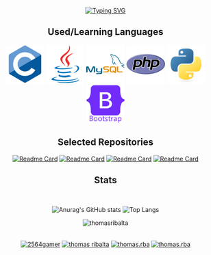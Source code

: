 <div align="center">
  
[![Typing SVG](https://readme-typing-svg.demolab.com?font=Fira+Code&weight=500&size=24&pause=1000&center=true&color=2FBE4C&random=false&width=435&lines=Hello%2C+There!+%F0%9F%AB%A1;his+is+Thomas+RIBALTA...;Nice+to+meet+you!+%F0%9F%98%80)](https://git.io/typing-svg)
<br>

## Used/Learning Languages
<p align="center">
<img src="https://raw.githubusercontent.com/devicons/devicon/master/icons/c/c-original.svg" alt="c" width="90" height="90"/>
<img src="https://raw.githubusercontent.com/devicons/devicon/master/icons/java/java-original.svg" alt="java" width="90" height="90"/>
<img src="https://raw.githubusercontent.com/devicons/devicon/master/icons/mysql/mysql-original-wordmark.svg" alt="mysql" width="90" height="90"/>
<img src="https://raw.githubusercontent.com/devicons/devicon/master/icons/php/php-original.svg" alt="php" width="90" height="90"/>
<img src="https://raw.githubusercontent.com/devicons/devicon/master/icons/python/python-original.svg" alt="python" width="90" height="90"/>
<img src="https://raw.githubusercontent.com/devicons/devicon/master/icons/bootstrap/bootstrap-plain-wordmark.svg" alt="bootstrap" width="90" height="90"/> </p>

## Selected Repositories

<a href="https://github.com/ThomasRibalta/minishell" target="blank">![Readme Card](https://github-readme-stats.vercel.app/api/pin/?username=ThomasRibalta&repo=minishell&theme=merko)</a>
<a href="https://github.com/ThomasRibalta/Trophee-NSI-2023" target="blank">![Readme Card](https://github-readme-stats.vercel.app/api/pin/?username=ThomasRibalta&repo=Trophee-NSI-2023&theme=merko)</a>
<a href="https://github.com/ThomasRibalta/MineCoinsPlayerAPI" target="blank">![Readme Card](https://github-readme-stats.vercel.app/api/pin/?username=ThomasRibalta&repo=MineCoinsPlayerAPI&theme=merko)</a>
<a href="https://github.com/ThomasRibalta/learn-php" target="blank">![Readme Card](https://github-readme-stats.vercel.app/api/pin/?username=ThomasRibalta&repo=learn-php&theme=merko)</a>

## Stats

<br>
  
![Anurag's GitHub stats](https://github-readme-stats.vercel.app/api?username=ThomasRibalta&show_icons=true&theme=chartreuse-dark)
![Top Langs](https://github-readme-stats.vercel.app/api/top-langs/?username=ThomasRibalta&layout=compact&theme=chartreuse-dark)

<img src="https://komarev.com/ghpvc/?username=thomasribalta&label=Profile%20views&color=0e75b6&style=flat" alt="thomasribalta" />

<br>
<br>

<p align="center">
<a href="https://twitter.com/2564gamer" target="blank"><img align="center" src="https://raw.githubusercontent.com/rahuldkjain/github-profile-readme-generator/master/src/images/icons/Social/twitter.svg" alt="2564gamer" height="30" width="40" /></a>
<a href="https://linkedin.com/in/thomas ribalta" target="blank"><img align="center" src="https://raw.githubusercontent.com/rahuldkjain/github-profile-readme-generator/master/src/images/icons/Social/linked-in-alt.svg" alt="thomas ribalta" height="30" width="40" /></a>
<a href="https://instagram.com/thomas.rba" target="blank"><img align="center" src="https://raw.githubusercontent.com/rahuldkjain/github-profile-readme-generator/master/src/images/icons/Social/instagram.svg" alt="thomas.rba" height="30" width="40" /></a>
<a href="https://discord.gg/thomas.rba" target="blank"><img align="center" src="https://raw.githubusercontent.com/rahuldkjain/github-profile-readme-generator/master/src/images/icons/Social/discord.svg" alt="thomas.rba" height="30" width="40" /></a>


</div>


